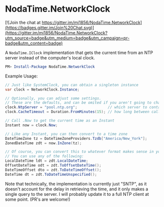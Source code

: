 NodaTime.NetworkClock
=====================

[![Join the chat at https://gitter.im/mj1856/NodaTime.NetworkClock](https://badges.gitter.im/Join%20Chat.svg)](https://gitter.im/mj1856/NodaTime.NetworkClock?utm_source=badge&utm_medium=badge&utm_campaign=pr-badge&utm_content=badge)

A `NodaTime.IClock` implementation that gets the current time from an NTP server instead of the computer's local clock.

```powershell
PM> Install-Package NodaTime.NetworkClock
```

Example Usage:

```csharp
// Just like SystemClock, you can obtain a singleton instance
var clock = NetworkClock.Instance;

// Optionally, you can adjust some settings.
// These are the defaults, and can be omited if you aren't going to change them.
clock.NtpServer = "pool.ntp.org";              // which server to contact
clock.CacheTimeout = Duration.FromMinutes(15); // how long between calls to the server

// Call .Now to get the current time as an Instant
Instant now = clock.Now;

// Like any Instant, you can then convert to a time zone
DateTimeZone tz = DateTimeZoneProviders.Tzdb["America/New_York"];
ZonedDateTime zdt = now.InZone(tz);

// Of course, you can convert this to whatever format makes sense in your application.
// You can use any of the following:
LocalDateTime ldt = zdt.LocalDateTime;
OffsetDateTime odt = zdt.ToOffsetDateTime();
DateTimeOffset dto = zdt.ToDateTimeOffset();
DateTime dt = zdt.ToDateTimeUnspecified();
```

Note that technically, the implementation is currently just "SNTP", as it doesn't account for the delay in retrieving the time, and it only makes a single query to the server.   I will probably update it to a full NTP client at some point.  (PR's are welcome!)
